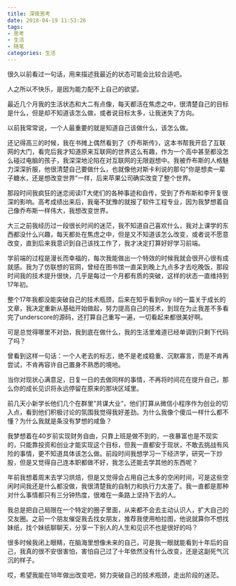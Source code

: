 ```yaml
---
title: 深夜思考
date: 2018-04-19 11:53:26
tags:
- 思考
- 生活
- 随笔
categories: 生活
---
```

很久以前看过一句话，用来描述我最近的状态可能会比较合适吧。

人之所以不快乐，是因为能力配不上自己的欲望。

最近几个月我的生活状态和大二有点像，每天都活在焦虑之中，很清楚自己的目标是什么，但是却不知道该怎么做，或者说目标太多，让我迷失了方向。

以前我常常说，一个人最重要的就是知道自己该做什么，该怎么做。

还记得高三的时候，我在书摊上偶然看到了《乔布斯传》，这本书帮我开启了互联网的大门，看完后我才知道原来互联网的世界这么有趣，作为一个高中甚至都没怎么碰过电脑的孩子，我深深地沦陷在对互联网的无限遐想中。我被乔布斯的人格魅力深深折服，他很清楚自己要做什么，也就像他对斯卡利说的那句”你是想卖一辈子糖水，还是想改变世界”一样，后来苹果公司确实改变了整个世界。

那段时间我疯狂的迷恋阅读IT大佬们的各种事迹和自传，受到了乔布斯和李开复很深的影响。高考成绩出来后，我毫不犹豫的就报了软件工程专业，因为我梦想着自己像乔布斯一样伟大，我想改变世界。

大三之前我经历过一段很长时间的迷茫，我不知道自己喜欢什么，我对上课学的东西都没什么兴趣，每天都处在焦虑之中，但是又不知道该怎么改变，或者说不愿意改变，直到后来我意识到自己该找工作了，我才决定打算好好学习前端。

学前端的过程是漫长而幸福的，每次我能做出一个特效的时候我就会很开心很有成就感。我为了仿联想的官网，曾经在图书馆一直呆到晚上九点多才去吃晚饭，那段时间我的技术提升很快，几乎是每过一个月都有质的突破，这样的状态一直维持到17年初。

整个17年我都没能突破自己的技术瓶颈，后来在知乎看到Roy li的一篇关于成长的文章，我决定重新从基础开始做起，努力提高自己的技术，到现在为止我差不多看完了underscore的源码，还打算自己重写一遍，一切看起来都很美好啊。

可是总觉得哪里不对劲，我到底在做什么，我的生活里难道已经单调到只剩下代码了吗？

曾看到这样一句话：一个人老去的标志，绝不是老成稳重、沉默寡言，而是不肯再尝试，不肯再容许自己置身不熟悉的境地。

当你对现状心满意足，日复一日的去做同样的事情，不再将时间花在提升自己，那么你的成长见识将永远停留在原来的那块区域里。

前几天小新学长他们几个在群里”共谋大业”，他们打算从微信小程序作为创业的切入点，看到他们积极讨论的氛围我觉得我好差劲。为什么我像个傻瓜一样什么都不懂？为什么我就是条没有梦想的咸鱼？

我梦想着在40岁前实现财务自由，只靠上班是做不到的，一夜暴富也是不现实的，只能靠投资和创业才能实现这个目标，但我一直都安于现状，不敢去挑战有风险的事情，更不知道具体该怎么做。前段时间我想学习一下经济学，研究一下炒股，但是又觉得自己连本职都做不好，我怎么还能去学其他的东西呢？

年前我想着周末去学习烘焙，但是又觉得会占用自己太多的空闲时间，可是这些空闲时间我还是什么都没做，我很清楚我的自制力和执行力太差了。我一直都是那种对什么事情都只有三分钟热度，很难在一条路上坚持下去的人。

我总是把自己局限在一个特定的圈子里面，从来都不会去主动认识人，扩大自己的交友圈。之前一个朋友催促我去找女朋友，推荐我使用柏拉图，他说就算你不想找妹纸，找个妹纸聊聊天，分享一下别人的人生和见识不也是很好的吗？

很多时候我闭上眼睛，在脑海里想像未来的自己，可是我一眼就能看到十年后的自己，我真的很不安很害怕，害怕自己过了十年依然没有什么改变，还是这副死气沉沉的样子。

哎，希望我能在18年做出改变吧，努力突破自己的技术瓶颈，走出阶段的迷茫。